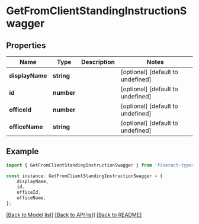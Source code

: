 # GetFromClientStandingInstructionSwagger


## Properties

Name | Type | Description | Notes
------------ | ------------- | ------------- | -------------
**displayName** | **string** |  | [optional] [default to undefined]
**id** | **number** |  | [optional] [default to undefined]
**officeId** | **number** |  | [optional] [default to undefined]
**officeName** | **string** |  | [optional] [default to undefined]

## Example

```typescript
import { GetFromClientStandingInstructionSwagger } from 'fineract-typescript-client';

const instance: GetFromClientStandingInstructionSwagger = {
    displayName,
    id,
    officeId,
    officeName,
};
```

[[Back to Model list]](../README.md#documentation-for-models) [[Back to API list]](../README.md#documentation-for-api-endpoints) [[Back to README]](../README.md)
